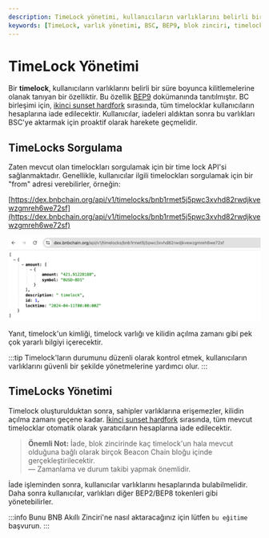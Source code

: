 ```yaml
---
description: TimeLock yönetimi, kullanıcıların varlıklarını belirli bir süre boyunca kilitleyerek güvenli bir şekilde saklamalarına olanak tanır. Bu doküman, TimeLock'ların nasıl oluşturulacağını ve yönetileceğini ayrıntılı bir şekilde açıklar.
keywords: [TimeLock, varlık yönetimi, BSC, BEP9, blok zinciri, timelock API, sunset hardfork]
---
```


# TimeLock Yönetimi

Bir **timelock**, kullanıcıların varlıklarını belirli bir süre boyunca kilitlemelerine olanak tanıyan bir özelliktir. Bu özellik [BEP9](https://github.com/bnb-chain/BEPs/blob/master/BEPs/BEP9.md) dokümanında tanıtılmıştır. BC birleşimi için, [ikinci sunset hardfork](https://github.com/bnb-chain/bEPs/pull/333) sırasında, tüm timelocklar kullanıcıların hesaplarına iade edilecektir. Kullanıcılar, iadeleri aldıktan sonra bu varlıkları BSC'ye aktarmak için proaktif olarak harekete geçmelidir.

## TimeLocks Sorgulama

Zaten mevcut olan timelockları sorgulamak için bir time lock API'si sağlanmaktadır. Genellikle, kullanıcılar ilgili timelockları sorgulamak için bir "from" adresi verebilirler, örneğin:

[https://dex.bnbchain.org/api/v1/timelocks/bnb1rmet5j5pwc3xvhd82rwdjkvewzgmreh6we72sf](https://dex.bnbchain.org/api/v1/timelocks/bnb1rmet5j5pwc3xvhd82rwdjkvewzgmreh6we72sf)

![img](../../images/bnb-chain/assets/bcfusion/user-timelock1.png)

Yanıt, timelock'un kimliği, timelock varlığı ve kilidin açılma zamanı gibi pek çok yararlı bilgiyi içerecektir.

:::tip
Timelock'ların durumunu düzenli olarak kontrol etmek, kullanıcıların varlıklarını güvenli bir şekilde yönetmelerine yardımcı olur.
:::

## TimeLocks Yönetimi

Timelock oluşturulduktan sonra, sahipler varlıklarına erişemezler, kilidin açılma zamanı geçene kadar. [İkinci sunset hardfork](https://github.com/bnb-chain/bEPs/pull/333) sırasında, tüm mevcut timelocklar otomatik olarak yaratıcıların hesaplarına iade edilecektir. 

> **Önemli Not:** İade, blok zincirinde kaç timelock'un hala mevcut olduğuna bağlı olarak birçok Beacon Chain bloğu içinde gerçekleştirilecektir.  
> — Zamanlama ve durum takibi yapmak önemlidir.

İade işleminden sonra, kullanıcılar varlıklarını hesaplarında bulabilmelidir. Daha sonra kullanıcılar, varlıkları diğer BEP2/BEP8 tokenleri gibi yönetebilirler. 

:::info
Bunu BNB Akıllı Zinciri'ne nasıl aktaracağınız için lütfen `bu eğitime` başvurun.
:::